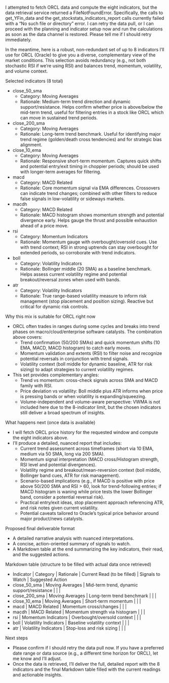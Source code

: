 I attempted to fetch ORCL data and compute the eight indicators, but the data retrieval service returned a FileNotFoundError. Specifically, the calls to get_YFin_data and the get_stockstats_indicators_report calls currently failed with a “No such file or directory” error. I can retry the data pull, or I can proceed with the planning and indicator setup now and run the calculations as soon as the data channel is restored. Please tell me if I should retry immediately.

In the meantime, here is a robust, non-redundant set of up to 8 indicators I’ll use for ORCL (Oracle) to give you a diverse, complementary view of the market conditions. This selection avoids redundancy (e.g., not both stochastic RSI if we’re using RSI) and balances trend, momentum, volatility, and volume context.

Selected indicators (8 total)
- close_50_sma
  - Category: Moving Averages
  - Rationale: Medium-term trend direction and dynamic support/resistance. Helps confirm whether price is above/below the mid-term trend, useful for filtering entries in a stock like ORCL which can move in sustained trend periods.
- close_200_sma
  - Category: Moving Averages
  - Rationale: Long-term trend benchmark. Useful for identifying major trend regime (golden/death cross tendencies) and for strategic bias alignment.
- close_10_ema
  - Category: Moving Averages
  - Rationale: Responsive short-term momentum. Captures quick shifts and potential entry/exit timing in choppier periods; should be used with longer-term averages for filtering.
- macd
  - Category: MACD Related
  - Rationale: Core momentum signal via EMA differences. Crossovers can indicate trend changes; combined with other filters to reduce false signals in low-volatility or sideways markets.
- macdh
  - Category: MACD Related
  - Rationale: MACD histogram shows momentum strength and potential divergence early. Helps gauge the thrust and possible exhaustion ahead of a price move.
- rsi
  - Category: Momentum Indicators
  - Rationale: Momentum gauge with overbought/oversold cues. Use with trend context; RSI in strong uptrends can stay overbought for extended periods, so corroborate with trend indicators.
- boll
  - Category: Volatility Indicators
  - Rationale: Bollinger middle (20 SMA) as a baseline benchmark. Helps assess current volatility regime and potential breakout/reversal zones when used with bands.
- atr
  - Category: Volatility Indicators
  - Rationale: True range-based volatility measure to inform risk management (stop placement and position sizing). Reactive but critical for dynamic risk controls.

Why this mix is suitable for ORCL right now
- ORCL often trades in ranges during some cycles and breaks into trend phases on macro/cloud/enterprise software catalysts. The combination above covers:
  - Trend confirmation (50/200 SMAs) and quick momentum shifts (10 EMA, MACD, MACD histogram) to catch early moves.
  - Momentum validation and extents (RSI) to filter noise and recognize potential reversals in conjunction with trend signals.
  - Volatility context (boll middle for dynamic baseline, ATR for risk sizing) to adapt strategies to current volatility regimes.
- This set provides complementary angles:
  - Trend vs momentum: cross-check signals across SMA and MACD family with RSI.
  - Price deviation vs volatility: Boll middle plus ATR informs when price is pressing bands or when volatility is expanding/squeezing.
  - Volume-independent and volume-aware perspective: VWMA is not included here due to the 8-indicator limit, but the chosen indicators still deliver a broad spectrum of insights.

What happens next (once data is available)
- I will fetch ORCL price history for the requested window and compute the eight indicators above.
- I’ll produce a detailed, nuanced report that includes:
  - Current trend assessment across timeframes (short via 10 EMA, medium via 50 SMA, long via 200 SMA).
  - Momentum signal interpretation (MACD cross/Histogram strength, RSI level and potential divergences).
  - Volatility regime and breakout/mean-reversion context (boll middle, Bollinger band cues, ATR for risk management).
  - Scenario-based implications (e.g., if MACD is positive with price above 50/200 SMA and RSI > 60, look for trend-following entries; if MACD histogram is waning while price tests the lower Bollinger band, consider a potential reversal risk).
  - Practical entry/exit ideas, stop placement approach referencing ATR, and risk notes given current volatility.
  - Potential caveats tailored to Oracle’s typical price behavior around major product/news catalysts.

Proposed final deliverable format
- A detailed narrative analysis with nuanced interpretations.
- A concise, action-oriented summary of signals to watch.
- A Markdown table at the end summarizing the key indicators, their read, and the suggested actions.

Markdown table (structure to be filled with actual data once retrieved)
- Indicator | Category | Rationale | Current Read (to be filled) | Signals to Watch | Suggested Action
- close_50_sma | Moving Averages | Mid-term trend, dynamic support/resistance |  |  | 
- close_200_sma | Moving Averages | Long-term trend benchmark |  |  | 
- close_10_ema | Moving Averages | Short-term momentum |  |  | 
- macd | MACD Related | Momentum cross/changes |  |  | 
- macdh | MACD Related | Momentum strength via histogram |  |  | 
- rsi | Momentum Indicators | Overbought/oversold context |  |  | 
- boll | Volatility Indicators | Baseline volatility context |  |  | 
- atr | Volatility Indicators | Stop-loss and risk sizing |  |  | 

Next steps
- Please confirm if I should retry the data pull now. If you have a preferred date range or data source (e.g., a different time horizon for ORCL), let me know and I’ll adjust.
- Once the data is retrieved, I’ll deliver the full, detailed report with the 8 indicators and the final Markdown table filled with the current readings and actionable insights.